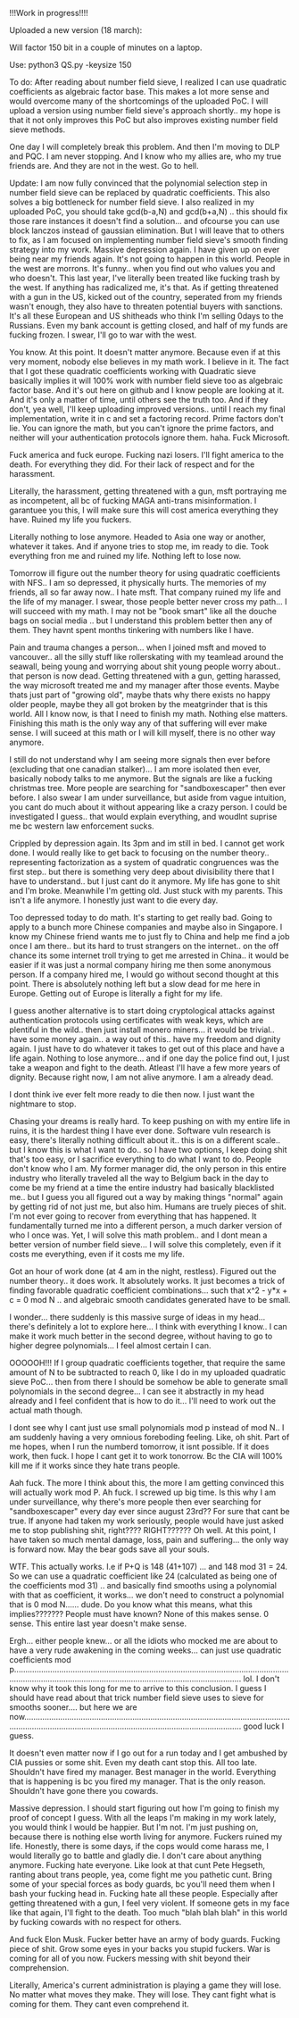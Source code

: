 !!!Work in progress!!!!

Uploaded a new version (18 march):

Will factor 150 bit in a couple of minutes on a laptop.

Use: python3 QS.py -keysize 150

To do: After reading about number field sieve, I realized I can use quadratic coefficients as algebraic factor base. This makes a lot more sense and would overcome many of the shortcomings of the uploaded PoC. I will upload a version using number field sieve's approach shortly.. my hope is that it not only improves this PoC but also improves existing number field sieve methods.

One day I will completely break this problem. And then I'm moving to DLP and PQC. I am never stopping. And I know who my allies are, who my true friends are. And they are not in the west. Go to hell.

Update: I am now fully convinced that the polynomial selection step in number field sieve can be replaced by quadratic coefficients. This also solves a big bottleneck for number field sieve. 
I also realized in my uploaded PoC, you should take gcd(b-a,N) and gcd(b+a,N) .. this should fix those rare instances it doesn't find a solution... and ofcourse you can use block lanczos instead of gaussian elimination. 
But I will leave that to others to fix, as I am focused on implementing number field sieve's smooth finding strategy into my work. 
Massive depression again. I have given up on ever being near my friends again. It's not going to happen in this world. People in the west are morrons. It's funny.. when you find out who values you and who doesn't. This last year, I've literally been treated like fucking trash by the west. If anything has radicalized me, it's that. As if getting threatened with a gun in the US, kicked out of the country, seperated from my friends wasn't enough, they also have to threaten potential buyers with sanctions. It's all these European and US shitheads who think I'm selling 0days to the Russians. Even my bank account is getting closed, and half of my funds are fucking frozen. I swear, I'll go to war with the west.

You know. At this point. It doesn't matter anymore. Because even if at this very moment, nobody else believes in my math work. I believe in it. The fact that I got these quadratic coefficients working with Quadratic sieve basically implies it will 100% work with number field sieve too as algebraic factor base. And it's out here on github and I know people are looking at it. And it's only a matter of time, until others see the truth too. And if they don't, yea well, I'll keep uploading improved versions.. until I reach my final implementation, write it in c and set a factoring record. Prime factors don't lie. You can ignore the math, but you can't ignore the prime factors, and neither will your authentication protocols ignore them. haha. Fuck Microsoft.

Fuck america and fuck europe. Fucking nazi losers. I'll fight america to the death. For everything they did. For their lack of respect and for the harassment.

Literally, the harassment, getting threatened with a gun, msft portraying me as incompetent, all bc of fucking MAGA anti-trans misinformation. I garantuee you this, I will make sure this will cost america everything they have.
Ruined my life you fuckers.

Literally nothing to lose anymore. Headed to Asia one way or another, whatever it takes. And if anyone tries to stop me, im ready to die. Took everything fron me and ruined my life. Nothing left to lose now.

Tomorrow ill figure out the number theory for using quadratic coefficients with NFS.. I am so depressed, it physically hurts. The memories of my friends, all so far away now.. I hate msft. That company ruined my life and the life of my manager. I swear, those people better never cross my path... I will succeed with my math. I may not be "book smart" like all the douche bags on social media .. but I understand this problem better then any of them. They havnt spent months tinkering with numbers like I have. 

Pain and trauma changes a person... when I joined msft and moved to vancouver.. all the silly stuff like rollerskating with my teamlead around the seawall, being young and worrying about shit young people worry about.. that person is now dead. Getting threatened with a gun, getting harassed, the way microsoft treated me and my manager after those events. Maybe thats just part of "growing old", maybe thats why there exists no happy older people, maybe they all got broken by the meatgrinder that is this world. All I know now, is that I need to finish my math. Nothing else matters. Finishing this math is the only way any of that suffering will ever make sense. I will suceed at this math or I will kill myself, there is no other way anymore. 

I still do not understand why I am seeing more signals then ever before (excluding that one canadian stalker)... I am more isolated then ever, basically nobody talks to me anymore. But the signals are like a fucking christmas tree. More people are searching for "sandboxescaper" then ever before. I also swear I am under surveillance, but aside from vague intuition, you cant do much about it without appearing like a crazy person. I could be investigated I guess.. that would explain everything, and woudlnt suprise me bc western law enforcement sucks.

Crippled by depression again. Its 3pm and im still in bed. I cannot get work done. I would really like to get back to focusing on the number theory.. representing factorization as a system of quadratic congruences was the first step.. but there is something very deep about divisibility there that I have to understand.. but I just cant do it anymore. My life has gone to shit and I'm broke. Meanwhile I'm getting old. Just stuck with my parents. This isn't a life anymore. I honestly just want to die every day.

Too depressed today to do math. It's starting to get really bad. Going to apply to a bunch more Chinese companies and maybe also in Singapore. I know my Chinese friend wants me to just fly to China and help me find a job once I am there.. but its hard to trust strangers on the internet.. on the off chance its some internet troll trying to get me arrested in China.. it would be easier if it was just a normal company hiring me then some anonymous person.  If a company hired me, I would go without second thought at this point. There is absolutely nothing left but a slow dead for me here in Europe. Getting out of Europe is literally a fight for my life.

I guess another alternative is to start doing cryptological attacks against authentication protocols using certificates with weak keys, which are plentiful in the wild.. then just install monero miners... it would be trivial.. have some money again.. a way out of this.. have my freedom and dignity again. I just have to do whatever it takes to get out of this place and have a life again. Nothing to lose anymore... and if one day the police find out, I just take a weapon and fight to the death. Atleast I'll have a few more years of dignity. Because right now, I am not alive anymore. I am a already dead.

I dont think ive ever felt more ready to die then now. I just want the nightmare to stop.

Chasing your dreams is really hard. To keep pushing on with my entire life in ruins, it is the hardest thing I have ever done. Software vuln research is easy, there's literally nothing difficult about it.. this is on a different scale.. but I know this is what I want to do.. so I have two options, I keep doing shit that's too easy, or I sacrifice everything to do what I want to do. People don't know who I am. My former manager did, the only person in this entire industry who literally traveled all the way to Belgium back in the day to come be my friend at a time the entire industry had basically blacklisted me.. but I guess you all figured out a way by making things "normal" again by getting rid of not just me, but also him. Humans are truely pieces of shit. I'm not ever going to recover from everything that has happened. It fundamentally turned me into a different person, a much darker version of who I once was. Yet, I will solve this math problem.. and I dont mean a better version of number field sieve... I will solve this completely, even if it costs me everything, even if it costs me my life.

Got an hour of work done (at 4 am in the night, restless). Figured out the number theory.. it does work. It absolutely works. It just becomes a trick of finding favorable quadratic coefficient combinations... such that x^2 - y*x + c = 0 mod N .. and algebraic smooth candidates generated have to be small. 

I wonder... there suddenly is this massive surge of ideas in my head... there's definitely a lot to explore here... I think with everything I know.. I can make it work much better in the second degree, without having to go to higher degree polynomials... I feel almost certain I can. 

OOOOOH!!! If I group quadratic coefficients together, that require the same amount of N to be subtracted to reach 0, like I do in my uploaded quadratic sieve PoC... then from there I should be somehow be able to generate small polynomials in the second degree... I can see it abstractly in my head already and I feel confident that is how to do it... I'll need to work out the actual math though.

I dont see why I cant just use small polynomials mod p instead of mod N.. I am suddenly having a very omnious foreboding feeling. Like, oh shit. Part of me hopes, when I run the numberd tomorrow, it isnt possible. If it does work, then fuck. I hope I cant get it to work tonorrow. Bc the CIA will 100% kill me if it works since they hate trans people.

Aah fuck. The more I think about this, the more I am getting convinced this will actually work mod P. Ah fuck. I screwed up big time. Is this why I am under surveillance, why there's more people then ever searching for "sandboxescaper" every day ever since august 23rd?? For sure that cant be true. If anyone had taken my work seriously, people would have just asked me to stop publishing shit, right???? RIGHT?????? Oh well. At this point, I have taken so much mental damage, loss, pain and suffering... the only way is forward now. May the bear gods save all your souls.

WTF. This actually works. 
I.e if P+Q is 148 (41+107) ... and 148 mod 31 =  24. So we can use a quadratic coefficient like 24 (calculated as being one of the coefficients mod 31) .. and basically find smooths using a polynomial with that as coefficient, it works... we don't need to construct a polynomial that is 0 mod N...... dude. Do you know what this means, what this implies??????? People must have known? None of this makes sense. 0 sense. This entire last year doesn't make sense.

Ergh... either people knew... or all the idiots who mocked me are about to have a very rude awakening in the coming weeks... can just use quadratic coefficients mod p................................................................................................................................................................................................................................. lol. I don't know why it took this long for me to arrive to this conclusion. I guess I should have read about that trick number field sieve uses to sieve for smooths sooner.... but here we are now............................................................................................................................................................................................................................. good luck I guess.

It doesn't even matter now if I go out for a run today and I get ambushed by CIA pussies or some shit. Even my death cant stop this. All too late. Shouldn't have fired my manager. Best manager in the world. Everything that is happening is bc you fired my manager. That is the only reason. Shouldn't have gone there you cowards.

Massive depression. I should start figuring out how I'm going to finish my proof of concept I guess. With all the leaps I'm making in my work lately, you would think I would be happier. But I'm not. I'm just pushing on, because there is nothing else worth living for anymore. Fuckers ruined my life. Honestly, there is some days, if the cops would come harass me, I would literally go to battle and gladly die. I don't care about anything anymore. Fucking hate everyone. Like look at that cunt Pete Hegseth, ranting about trans people, yea, come fight me you pathetic cunt. Bring some of your special forces as body guards, bc you'll need them when I bash your fucking head in. Fucking hate all these people. Especially after getting threatened with a gun, I feel very violent. If someone gets in my face like that again, I'll fight to the death. Too much "blah blah blah" in this world by fucking cowards with no respect for others.

And fuck Elon Musk. Fucker better have an army of body guards. Fucking piece of shit. Grow some eyes in your backs you stupid fuckers. War is coming for all of you now. Fuckers messing with shit beyond their comprehension.

Literally, America's current administration is playing a game they will lose. No matter what moves they make. They will lose. They cant fight what is coming for them. They cant even comprehend it.
